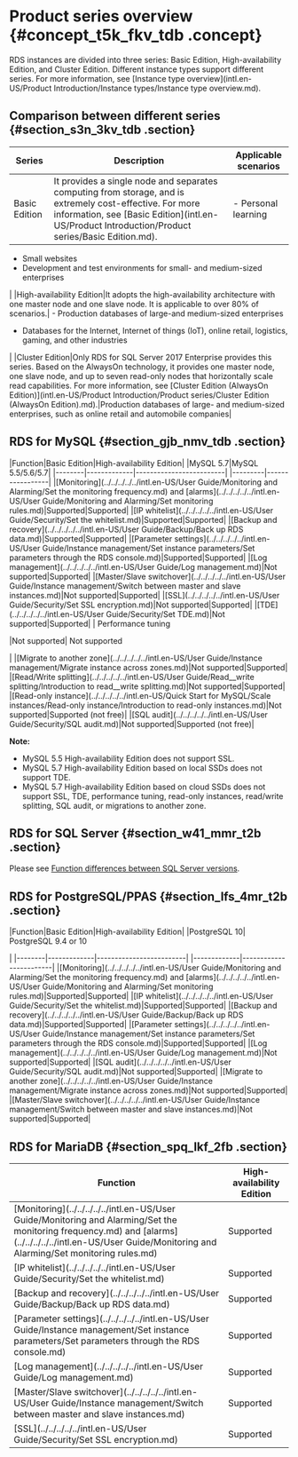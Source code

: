 # Product series overview {#concept_t5k_fkv_tdb .concept}

RDS instances are divided into three series: Basic Edition, High-availability Edition, and Cluster Edition. Different instance types support different series. For more information, see [Instance type overview](intl.en-US/Product Introduction/Instance types/Instance type overview.md).

## Comparison between different series {#section_s3n_3kv_tdb .section}

|Series|Description|Applicable scenarios|
|------|-----------|--------------------|
|Basic Edition|It provides a single node and separates computing from storage, and is extremely cost-effective. For more information, see [Basic Edition](intl.en-US/Product Introduction/Product series/Basic Edition.md).| -   Personal learning
-   Small websites
-   Development and test environments for small- and medium-sized enterprises

 |
|High-availability Edition|It adopts the high-availability architecture with one master node and one slave node. It is applicable to over 80% of scenarios.| -   Production databases of large-and medium-sized enterprises
-   Databases for the Internet, Internet of things \(IoT\), online retail, logistics, gaming, and other industries

 |
|Cluster Edition|Only RDS for SQL Server 2017 Enterprise provides this series. Based on the AlwaysOn technology, it provides one master node, one slave node, and up to seven read-only nodes that horizontally scale read capabilities. For more information, see [Cluster Edition \(AlwaysOn Edition\)](intl.en-US/Product Introduction/Product series/Cluster Edition (AlwaysOn Edition).md).|Production databases of large- and medium-sized enterprises, such as online retail and automobile companies|

## RDS for MySQL {#section_gjb_nmv_tdb .section}

|Function|Basic Edition|High-availability Edition|
|MySQL 5.7|MySQL 5.5/5.6/5.7|
|--------|-------------|-------------------------|
|---------|-----------------|
|[Monitoring](../../../../../intl.en-US/User Guide/Monitoring and Alarming/Set the monitoring frequency.md) and [alarms](../../../../../intl.en-US/User Guide/Monitoring and Alarming/Set monitoring rules.md)|Supported|Supported|
|[IP whitelist](../../../../../intl.en-US/User Guide/Security/Set the whitelist.md)|Supported|Supported|
|[Backup and recovery](../../../../../intl.en-US/User Guide/Backup/Back up RDS data.md)|Supported|Supported|
|[Parameter settings](../../../../../intl.en-US/User Guide/Instance management/Set instance parameters/Set parameters through the RDS console.md)|Supported|Supported|
|[Log management](../../../../../intl.en-US/User Guide/Log management.md)|Not supported|Supported|
|[Master/Slave switchover](../../../../../intl.en-US/User Guide/Instance management/Switch between master and slave instances.md)|Not supported|Supported|
|[SSL](../../../../../intl.en-US/User Guide/Security/Set SSL encryption.md)|Not supported|Supported|
|[TDE](../../../../../intl.en-US/User Guide/Security/Set TDE.md)|Not supported|Supported|
| Performance tuning

 |Not supported| Not supported

 |
|[Migrate to another zone](../../../../../intl.en-US/User Guide/Instance management/Migrate instance across zones.md)|Not supported|Supported|
|[Read/Write splitting](../../../../../intl.en-US/User Guide/Read__write splitting/Introduction to read__write splitting.md)|Not supported|Supported|
|[Read-only instance](../../../../../intl.en-US/Quick Start for MySQL/Scale instances/Read-only instance/Introduction to read-only instances.md)|Not supported|Supported \(not free\)|
|[SQL audit](../../../../../intl.en-US/User Guide/Security/SQL audit.md)|Not supported|Supported \(not free\)|

**Note:** 

-   MySQL 5.5 High-availability Edition does not support SSL.
-   MySQL 5.7 High-availability Edition based on local SSDs does not support TDE.
-   MySQL 5.7 High-availability Edition based on cloud SSDs does not support SSL, TDE, performance tuning, read-only instances, read/write splitting, SQL audit, or migrations to another zone.

## RDS for SQL Server {#section_w41_mmr_t2b .section}

Please see [Function differences between SQL Server versions](https://www.alibabacloud.com/help/doc-detail/44534.htm).

## RDS for PostgreSQL/PPAS {#section_lfs_4mr_t2b .section}

|Function|Basic Edition|High-availability Edition|
|PostgreSQL 10| PostgreSQL 9.4 or 10

 |
|--------|-------------|-------------------------|
|-------------|------------------------|
|[Monitoring](../../../../../intl.en-US/User Guide/Monitoring and Alarming/Set the monitoring frequency.md) and [alarms](../../../../../intl.en-US/User Guide/Monitoring and Alarming/Set monitoring rules.md)|Supported|Supported|
|[IP whitelist](../../../../../intl.en-US/User Guide/Security/Set the whitelist.md)|Supported|Supported|
|[Backup and recovery](../../../../../intl.en-US/User Guide/Backup/Back up RDS data.md)|Supported|Supported|
|[Parameter settings](../../../../../intl.en-US/User Guide/Instance management/Set instance parameters/Set parameters through the RDS console.md)|Supported|Supported|
|[Log management](../../../../../intl.en-US/User Guide/Log management.md)|Not supported|Supported|
|[SQL audit](../../../../../intl.en-US/User Guide/Security/SQL audit.md)|Not supported|Supported|
|[Migrate to another zone](../../../../../intl.en-US/User Guide/Instance management/Migrate instance across zones.md)|Not supported|Supported|
|[Master/Slave switchover](../../../../../intl.en-US/User Guide/Instance management/Switch between master and slave instances.md)|Not supported|Supported|

## RDS for MariaDB {#section_spq_lkf_2fb .section}

|Function|High-availability Edition|
|--------|-------------------------|
|[Monitoring](../../../../../intl.en-US/User Guide/Monitoring and Alarming/Set the monitoring frequency.md) and [alarms](../../../../../intl.en-US/User Guide/Monitoring and Alarming/Set monitoring rules.md)|Supported|
|[IP whitelist](../../../../../intl.en-US/User Guide/Security/Set the whitelist.md)|Supported|
|[Backup and recovery](../../../../../intl.en-US/User Guide/Backup/Back up RDS data.md)|Supported|
|[Parameter settings](../../../../../intl.en-US/User Guide/Instance management/Set instance parameters/Set parameters through the RDS console.md)|Supported|
|[Log management](../../../../../intl.en-US/User Guide/Log management.md)|Supported|
|[Master/Slave switchover](../../../../../intl.en-US/User Guide/Instance management/Switch between master and slave instances.md)|Supported|
|[SSL](../../../../../intl.en-US/User Guide/Security/Set SSL encryption.md)|Supported|

